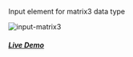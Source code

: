 Input element for matrix3 data type

![input-matrix3](https://arodic.github.com/input-matrix3/preview.png "input-matrix3")

##### [Live Demo](http://arodic.github.com/input-matrix3/)
